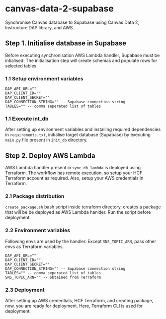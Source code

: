 # canvas-data-2-supabase

Synchronise Canvas database to Supabase using Canvas Data 2, Instructure DAP library, and AWS.

## Step 1. Initialise database in Supabase

Before executing synchronisation AWS Lambda handler, Supabase must be intialised. The initialisation step will create schemas and populate rows for selected tables.

### 1.1 Setup environment variables

```
DAP_API_URL=""
DAP_CLIENT_ID=""
DAP_CLIENT_SECRET=""
DAP_CONNECTION_STRING="" -- Supabase connection string
TABLES="" -- comma seperated list of tables
```

### 1.1 Execute int_db

After setting up environment variables and installing required dependencies in `requirements.txt`, initialise target database (Supabase) by executing `main.py` file present in `init_db` directory.

## Step 2. Deploy AWS Lambda

AWS Lambda handler present in `sync_db_lambda` is deployed using Terraform. The workflow has remote execution, so setup your HCF Terraform account as required. Also, setup your AWS credentials in Terraform.

### 2.1 Package distribution

`create_package.sh` bash script inside terraform directory, creates a package that will be be deployed as AWS Lambda hanlder. Run the script before deployment.

### 2.2 Environment variables

Following envs are used by the handler. Except `SNS_TOPIC_ARN`, pass other envs as Terraform variables.

```
DAP_API_URL=""
DAP_CLIENT_ID=""
DAP_CLIENT_SECRET=""
DAP_CONNECTION_STRING="" -- Supabase connection string
TABLES="" -- comma seperated list of tables
SNS_TOPIC_ARN="" -- obtained from Terraform
```

### 2.3 Deployment

After setting up AWS credentials, HCF Terraform, and creating package, now, you are ready for deployment.
Here, Terraform CLI is used for deployment.
